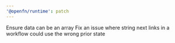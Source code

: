 ```yaml
---
'@openfn/runtime': patch
---
```


Ensure data can be an array
Fix an issue where string next links in a workflow could use the wrong prior state
